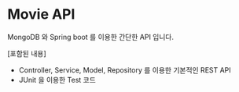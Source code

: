 # Movie API
MongoDB 와 Spring boot 를 이용한 간단한 API 입니다. 

[포함된 내용]
* Controller, Service, Model, Repository 를 이용한 기본적인 REST API
* JUnit 을 이용한 Test 코드 
